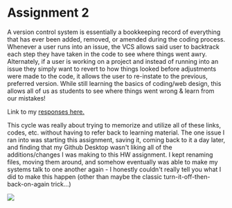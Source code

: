 # Assignment 2

A version control system is essentially a bookkeeping record of everything that has ever been added, removed, or amended during the coding process. Whenever a user runs into an issue, the VCS allows said user to backtrack each step they have taken in the code to see where things went awry. Alternately, if a user is working on a project and instead of running into an issue they simply want to revert to how things looked before adjustments were made to the code, it allows the user to re-instate to the previous, preferred version. While still learning the basics of coding/web design, this allows all of us as students to see where things went wrong & learn from our mistakes!

Link to my [responses here.](/assignment-2/responses.txt)

This cycle was really about trying to memorize and utilize all of these links, codes, etc. without having to refer back to learning material. The one issue I ran into was starting this assignment, saving it, coming back to it a day later, and finding that my Github Desktop wasn't liking all of the additions/changes I was making to this HW assignment. I kept renaming files, moving them around, and somehow eventually was able to make my systems talk to one another again - I honestly couldn't really tell you what I did to make this happen (other than maybe the classic turn-it-off-then-back-on-again trick...)

![](/images/desktopscreenshot.png)

